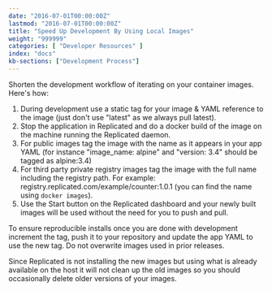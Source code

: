 ```yaml
---
date: "2016-07-01T00:00:00Z"
lastmod: "2016-07-01T00:00:00Z"
title: "Speed Up Development By Using Local Images"
weight: "999999"
categories: [ "Developer Resources" ]
index: "docs"
kb-sections: ["Development Process"]
---
```


Shorten the development workflow of iterating on your container images. Here's how:

1. During development use a static tag for your image & YAML reference to the image (just don't use "latest" as we always pull latest).
1. Stop the application in Replicated and do a docker build of the image on the machine running the Replicated daemon.
1. For public images tag the image with the name as it appears in your app YAML (for instance "image_name: alpine" and "version: 3.4" should be tagged as alpine:3.4)
1. For third party private registry images tag the image with the full name including the registry path. For example: registry.replicated.com/example/counter:1.0.1 (you can find the name using `docker images`).
1. Use the Start button on the Replicated dashboard and your newly built images will be used without the need for you to push and pull.

To ensure reproducible installs once you are done with development increment the tag, push it to your repository and update the app YAML to use the new tag. Do not overwrite images used in prior releases.

Since Replicated is not installing the new images but using what is already available on the host it will not clean up the old images so you should occasionally delete older versions of your images.
